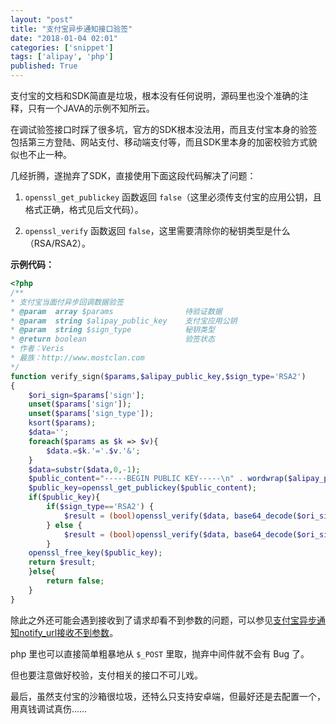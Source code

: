 ```yaml
---
layout: "post"
title: "支付宝异步通知接口验签"
date: "2018-01-04 02:01"
categories: ['snippet']
tags: ['alipay', 'php']
published: True
---
```


支付宝的文档和SDK简直是垃圾，根本没有任何说明，源码里也没个准确的注释，只有一个JAVA的示例不知所云。

在调试验签接口时踩了很多坑，官方的SDK根本没法用，而且支付宝本身的验签包括第三方登陆、网站支付、移动端支付等，而且SDK里本身的加密校验方式貌似也不止一种。

几经折腾，遂抛弃了SDK，直接使用下面这段代码解决了问题：

<!--more-->

1. `openssl_get_publickey` 函数返回 `false`（这里必须传支付宝的应用公钥，且格式正确，格式见后文代码）。

2. `openssl_verify` 函数返回 `false`，这里需要清除你的秘钥类型是什么（RSA/RSA2）。

**示例代码：**

```php
<?php
/**
* 支付宝当面付异步回调数据验签
* @param  array $params                待验证数据
* @param  string $alipay_public_key    支付宝应用公钥
* @param  string $sign_type            秘钥类型
* @return boolean                      验签状态
* 作者：Veris
* 最族：http://www.mostclan.com
*/
function verify_sign($params,$alipay_public_key,$sign_type='RSA2')
{
    $ori_sign=$params['sign'];
    unset($params['sign']);
    unset($params['sign_type']);
    ksort($params);
    $data='';
    foreach($params as $k => $v){
        $data.=$k.'='.$v.'&';
    }
    $data=substr($data,0,-1);
    $public_content="-----BEGIN PUBLIC KEY-----\n" . wordwrap($alipay_public_key, 64, "\n", true) . "\n-----END PUBLIC KEY-----";
    $public_key=openssl_get_publickey($public_content);
    if($public_key){
        if($sign_type=='RSA2') {
            $result = (bool)openssl_verify($data, base64_decode($ori_sign), $public_key, OPENSSL_ALGO_SHA256);
        } else {
            $result = (bool)openssl_verify($data, base64_decode($ori_sign), $public_key);
        }
    openssl_free_key($public_key);
    return $result;
    }else{
        return false;
    }
}
```

除此之外还可能会遇到接收到了请求却看不到参数的问题，可以参见[支付宝异步通知notify_url接收不到参数](https://segmentfault.com/q/1010000004122789)。

php 里也可以直接简单粗暴地从 `$_POST` 里取，抛弃中间件就不会有 Bug 了。

但也要注意做好校验，支付相关的接口不可儿戏。

最后，虽然支付宝的沙箱很垃圾，还特么只支持安卓端，但最好还是去配置一个，用真钱调试真伤……

